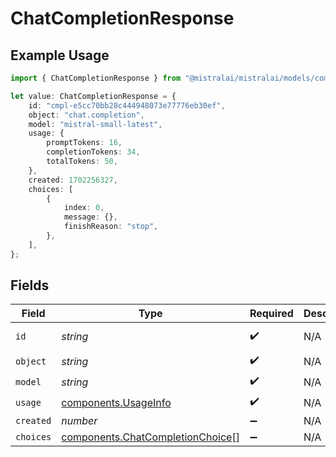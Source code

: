 # ChatCompletionResponse

## Example Usage

```typescript
import { ChatCompletionResponse } from "@mistralai/mistralai/models/components";

let value: ChatCompletionResponse = {
    id: "cmpl-e5cc70bb28c444948073e77776eb30ef",
    object: "chat.completion",
    model: "mistral-small-latest",
    usage: {
        promptTokens: 16,
        completionTokens: 34,
        totalTokens: 50,
    },
    created: 1702256327,
    choices: [
        {
            index: 0,
            message: {},
            finishReason: "stop",
        },
    ],
};
```

## Fields

| Field                                                                                | Type                                                                                 | Required                                                                             | Description                                                                          | Example                                                                              |
| ------------------------------------------------------------------------------------ | ------------------------------------------------------------------------------------ | ------------------------------------------------------------------------------------ | ------------------------------------------------------------------------------------ | ------------------------------------------------------------------------------------ |
| `id`                                                                                 | *string*                                                                             | :heavy_check_mark:                                                                   | N/A                                                                                  | cmpl-e5cc70bb28c444948073e77776eb30ef                                                |
| `object`                                                                             | *string*                                                                             | :heavy_check_mark:                                                                   | N/A                                                                                  | chat.completion                                                                      |
| `model`                                                                              | *string*                                                                             | :heavy_check_mark:                                                                   | N/A                                                                                  | mistral-small-latest                                                                 |
| `usage`                                                                              | [components.UsageInfo](../../models/components/usageinfo.md)                         | :heavy_check_mark:                                                                   | N/A                                                                                  |                                                                                      |
| `created`                                                                            | *number*                                                                             | :heavy_minus_sign:                                                                   | N/A                                                                                  | 1702256327                                                                           |
| `choices`                                                                            | [components.ChatCompletionChoice](../../models/components/chatcompletionchoice.md)[] | :heavy_minus_sign:                                                                   | N/A                                                                                  |                                                                                      |